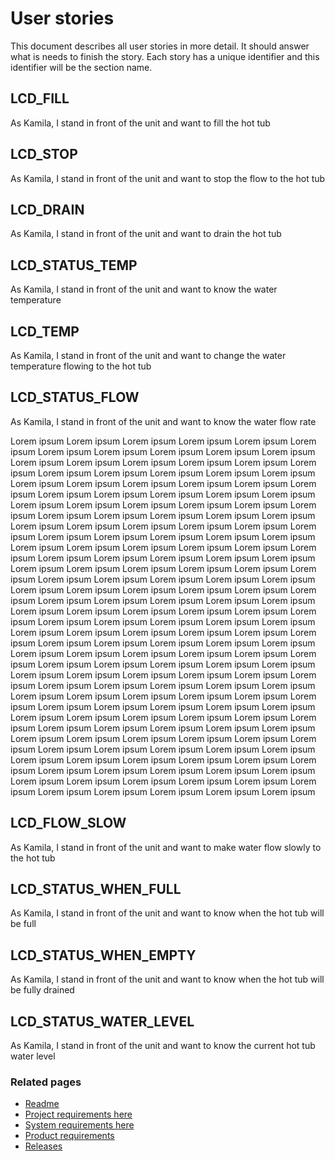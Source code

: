 # User stories
This document describes all user stories in more detail.  It should answer what is needs to finish the story.
Each story has a unique identifier and this identifier will be the section name.

## LCD_FILL
As Kamila, I stand in front of the unit and want to fill the hot tub


## LCD_STOP
As Kamila, I stand in front of the unit and want to stop the flow to the hot tub


## LCD_DRAIN
As Kamila, I stand in front of the unit and want to drain the hot tub


## LCD_STATUS_TEMP
As Kamila, I stand in front of the unit and want to know the water temperature


## LCD_TEMP
As Kamila, I stand in front of the unit and want to change the water temperature flowing to the hot tub


## LCD_STATUS_FLOW
As Kamila, I stand in front of the unit and want to know the water flow rate

Lorem ipsum Lorem ipsum Lorem ipsum Lorem ipsum Lorem ipsum Lorem ipsum Lorem ipsum Lorem ipsum Lorem ipsum Lorem ipsum Lorem ipsum Lorem ipsum Lorem ipsum Lorem ipsum Lorem ipsum Lorem ipsum Lorem ipsum Lorem ipsum Lorem ipsum Lorem ipsum 
Lorem ipsum Lorem ipsum Lorem ipsum Lorem ipsum Lorem ipsum Lorem ipsum Lorem ipsum Lorem ipsum Lorem ipsum Lorem ipsum Lorem ipsum Lorem ipsum Lorem ipsum Lorem ipsum Lorem ipsum Lorem ipsum Lorem ipsum Lorem ipsum 
Lorem ipsum Lorem ipsum Lorem ipsum Lorem ipsum Lorem ipsum Lorem ipsum Lorem ipsum Lorem ipsum Lorem ipsum Lorem ipsum Lorem ipsum Lorem ipsum Lorem ipsum Lorem ipsum Lorem ipsum Lorem ipsum Lorem ipsum 
Lorem ipsum Lorem ipsum Lorem ipsum Lorem ipsum Lorem ipsum Lorem ipsum Lorem ipsum Lorem ipsum Lorem ipsum Lorem ipsum Lorem ipsum Lorem ipsum Lorem ipsum Lorem ipsum Lorem ipsum Lorem ipsum Lorem ipsum Lorem ipsum Lorem ipsum 
Lorem ipsum Lorem ipsum Lorem ipsum Lorem ipsum Lorem ipsum Lorem ipsum Lorem ipsum Lorem ipsum Lorem ipsum Lorem ipsum Lorem ipsum Lorem ipsum Lorem ipsum Lorem ipsum Lorem ipsum Lorem ipsum Lorem ipsum Lorem ipsum Lorem ipsum 
Lorem ipsum Lorem ipsum Lorem ipsum Lorem ipsum Lorem ipsum Lorem ipsum Lorem ipsum Lorem ipsum Lorem ipsum Lorem ipsum Lorem ipsum Lorem ipsum Lorem ipsum Lorem ipsum Lorem ipsum Lorem ipsum Lorem ipsum Lorem ipsum Lorem ipsum Lorem ipsum Lorem ipsum Lorem ipsum Lorem ipsum Lorem ipsum Lorem ipsum Lorem ipsum Lorem ipsum Lorem ipsum Lorem ipsum Lorem ipsum Lorem ipsum Lorem ipsum Lorem ipsum Lorem ipsum Lorem ipsum Lorem ipsum Lorem ipsum Lorem ipsum Lorem ipsum Lorem ipsum Lorem ipsum Lorem ipsum Lorem ipsum Lorem ipsum Lorem ipsum Lorem ipsum Lorem ipsum Lorem ipsum Lorem ipsum Lorem ipsum Lorem ipsum Lorem ipsum Lorem ipsum Lorem ipsum Lorem ipsum Lorem ipsum Lorem ipsum Lorem ipsum Lorem ipsum Lorem ipsum Lorem ipsum Lorem ipsum Lorem ipsum Lorem ipsum Lorem ipsum Lorem ipsum Lorem ipsum Lorem ipsum Lorem ipsum Lorem ipsum Lorem ipsum Lorem ipsum Lorem ipsum Lorem ipsum Lorem ipsum Lorem ipsum Lorem ipsum Lorem ipsum Lorem ipsum Lorem ipsum Lorem ipsum Lorem ipsum Lorem ipsum Lorem ipsum Lorem ipsum Lorem ipsum Lorem ipsum Lorem ipsum Lorem ipsum Lorem ipsum Lorem ipsum Lorem ipsum Lorem ipsum Lorem ipsum 

## LCD_FLOW_SLOW
As Kamila, I stand in front of the unit and want to make water flow slowly to the hot tub


## LCD_STATUS_WHEN_FULL
As Kamila, I stand in front of the unit and want to know when the hot tub will be full


## LCD_STATUS_WHEN_EMPTY
As Kamila, I stand in front of the unit and want to know when the hot tub will be fully drained


## LCD_STATUS_WATER_LEVEL
As Kamila, I stand in front of the unit and want to know the current hot tub water level



### Related pages
 * [Readme](../../README.md)
 * [Project requirements here](./ProductRequirements.md)
 * [System requirements here](./SystemRequirements.md)
 * [Product requirements](./ProductRequirements.md#features)
 * [Releases](./Releases.md)
